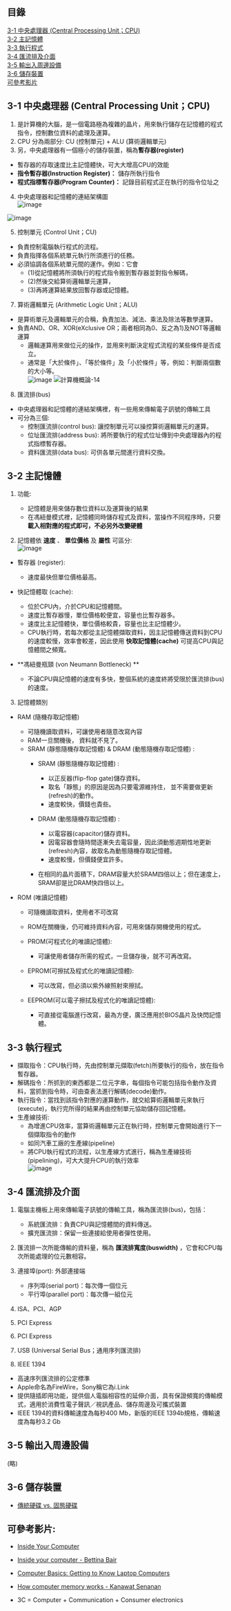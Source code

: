## 目錄
[3-1 中央處理器 (Central Processing Unit；CPU)](https://github.com/SocJohnnyPing/CS/blob/main/homework/Chapter3%20%E8%A8%88%E7%AE%97%E6%A9%9F%E7%B5%84%E7%B9%94.md#3-1-%E4%B8%AD%E5%A4%AE%E8%99%95%E7%90%86%E5%99%A8-central-processing-unitcpu)  
[3-2 主記憶體](https://github.com/SocJohnnyPing/CS/blob/main/homework/Chapter3%20%E8%A8%88%E7%AE%97%E6%A9%9F%E7%B5%84%E7%B9%94.md#3-2-%E4%B8%BB%E8%A8%98%E6%86%B6%E9%AB%94)  
[3-3 執行程式](https://github.com/SocJohnnyPing/CS/blob/main/homework/Chapter3%20%E8%A8%88%E7%AE%97%E6%A9%9F%E7%B5%84%E7%B9%94.md#3-2-%E4%B8%BB%E8%A8%98%E6%86%B6%E9%AB%94)  
[3-4 匯流排及介面](https://github.com/SocJohnnyPing/CS/blob/main/homework/Chapter3%20%E8%A8%88%E7%AE%97%E6%A9%9F%E7%B5%84%E7%B9%94.md#3-4-%E5%8C%AF%E6%B5%81%E6%8E%92%E5%8F%8A%E4%BB%8B%E9%9D%A2)  
[3-5 輸出入周邊設備](https://github.com/SocJohnnyPing/CS/blob/main/homework/Chapter3%20%E8%A8%88%E7%AE%97%E6%A9%9F%E7%B5%84%E7%B9%94.md#3-5-%E8%BC%B8%E5%87%BA%E5%85%A5%E5%91%A8%E9%82%8A%E8%A8%AD%E5%82%99)  
[3-6 儲存裝置](https://github.com/SocJohnnyPing/CS/blob/main/homework/Chapter3%20%E8%A8%88%E7%AE%97%E6%A9%9F%E7%B5%84%E7%B9%94.md#3-6-%E5%84%B2%E5%AD%98%E8%A3%9D%E7%BD%AE)  
[可參考影片](https://github.com/SocJohnnyPing/CS/blob/main/homework/Chapter3%20%E8%A8%88%E7%AE%97%E6%A9%9F%E7%B5%84%E7%B9%94.md#%E5%8F%AF%E5%8F%83%E8%80%83%E5%BD%B1%E7%89%87)  

## 3-1 中央處理器 (Central Processing Unit；CPU)  
1. 是計算機的大腦，是一個電路極為複雜的晶片，用來執行儲存在記憶體的程式指令，控制數位資料的處理及運算。  
2. CPU 分為兩部分:  CU (控制單元) + ALU (算術邏輯單元)  
3. 另，中央處理器有一個極小的儲存裝置，稱為**暫存器(register)**  
* 暫存器的存取速度比主記憶體快，可大大增高CPU的效能  
*  **指令暫存器(Instruction Register)：** 儲存所執行指令  
*  **程式指標暫存器(Program Counter)：** 記錄目前程式正在執行的指令位址之  

4. 中央處理器和記憶體的連結架構圖  
![image](https://user-images.githubusercontent.com/91866985/143688618-6d03a761-3f7a-4c27-9e76-dd6d8361c065.png)

![image](https://user-images.githubusercontent.com/91866985/143688608-e8d2ddd3-e4d7-47c1-b7ff-59febdf52492.png)

5. 控制單元 (Control Unit；CU)  
* 負責控制電腦執行程式的流程。  
* 負責指揮各個系統單元執行所須進行的任務。  
* 必須協調各個系統單元間的運作。例如：它會  
   * (1)從記憶體將所須執行的程式指令搬到暫存器並對指令解碼，  
   * (2)然後交給算術邏輯單元運算，  
   * (3)再將運算結果放回暫存器或記憶體。  


7. 算術邏輯單元 (Arithmetic Logic Unit；ALU)  
* 是算術單元及邏輯單元的合稱，負責加法、減法、乘法及除法等數學運算。  
* 負責AND、OR、XOR(eXclusive OR；兩者相同為0、反之為1)及NOT等邏輯運算  
   * 邏輯運算用來做位元的操作，並用來判斷決定程式流程的某些條件是否成立。  
   * 通常是「大於條件」、「等於條件」及「小於條件」等，例如：判斷兩個數的大小等。  
   ![image](https://user-images.githubusercontent.com/91866985/143688766-cd5ad9dd-a617-448e-a50a-18f6dc896414.png)
![計算機概論-14](https://user-images.githubusercontent.com/91866985/143688796-09b870b5-6c39-448b-8897-3a78b33f3353.jpg)

8. 匯流排(bus)
* 中央處理器和記憶體的連結架構裡，有一些用來傳輸電子訊號的傳輸工具  
* 可分為三個:  
   * 控制匯流排(control bus): 讓控制單元可以操控算術邏輯單元的運算。  
   * 位址匯流排(address bus): 將所要執行的程式位址傳到中央處理器內的程式指標暫存器。  
   * 資料匯流排(data bus): 可供各單元間進行資料交換。  
 
 
## 3-2 主記憶體

1. 功能:
   * 記憶體是用來儲存數位資料以及運算後的結果
   * 在馮紐曼模式裡，記憶體同時儲存程式及資料，當操作不同程序時，只要**載入相對應的程式即可，不必另外改變硬體**
   
2. 記憶體依 **速度** 、 **單位價格** 及 **屬性** 可區分:  
![image](https://user-images.githubusercontent.com/91866985/143688879-ab73e6d7-2d5d-45c7-9e8e-e46894a89095.png)

* 暫存器 (register):  
   * 速度最快但單位價格最高。 
    
* 快記憶體取 (cache):  
   * 位於CPU內，介於CPU和記憶體間。
   * 速度比暫存器慢，單位價格較便宜，容量也比暫存器多。
   * 速度比主記憶體快，單位價格較貴，容量也比主記憶體少。  
   * CPU執行時，若每次都從主記憶體擷取資料，因主記憶體傳送資料到CPU的速度較慢，效率會較差，因此使用 **快取記憶體(cache)** 可提高CPU與記憶體間之頻寬。

*  **馮紐曼瓶頸 (von Neumann Bottleneck) ** 
   * 不論CPU與記憶體的速度有多快，整個系統的速度終將受限於匯流排(bus)的速度。  

3. 記憶體類別
* RAM (隨機存取記憶體)
   * 可隨機讀取資料，可讓使用者隨意改寫內容
   * RAM一旦關機後， 資料就不見了。
   * SRAM (靜態隨機存取記憶體) & DRAM (動態隨機存取記憶體) :  
      * SRAM (靜態隨機存取記憶體) :  
         * 以正反器(flip-flop gate)儲存資料。
         * 取名「靜態」的原因是因為只要電源維持住， 並不需要做更新(refresh)的動作。
         * 速度較快，價錢也貴些。

      * DRAM (動態隨機存取記憶體) :
         * 以電容器(capacitor)儲存資料。
         * 因電容器會隨時間逐漸失去電容量，因此須動態週期性地更新(refresh)內容，故取名為動態隨機存取記憶體。
         * 速度較慢，但價錢便宜許多。
         
      * 在相同的晶片面積下，DRAM容量大於SRAM四倍以上；但在速度上，SRAM卻是比DRAM快四倍以上。


* ROM (唯讀記憶體)
   * 可隨機讀取資料，使用者不可改寫
   * ROM在關機後，仍可維持資料內容，可用來儲存開機使用的程式。
   * PROM(可程式化的唯讀記憶體):
      * 可讓使用者儲存所需的程式，一旦儲存後，就不可再改寫。

   * EPROM(可擦拭及程式化的唯讀記憶體):
      * 可以改寫，但必須以紫外線照射來擦拭。

   * EEPROM(可以電子擦拭及程式化的唯讀記憶體):
      * 可直接從電腦進行改寫，最為方便，廣泛應用於BIOS晶片及快閃記憶體。

## 3-3 執行程式
* 擷取指令：CPU執行時，先由控制單元擷取(fetch)所要執行的指令，放在指令暫存器。
* 解碼指令：所抓到的東西都是二位元字串，每個指令可能包括指令動作及資料，當抓到指令時，可由查表法進行解碼(decode)動作。
* 執行指令：當找到該指令對應的運算動作，就交給算術邏輯單元來執行(execute)，執行完所得的結果再由控制單元協助儲存回記憶體。
* 生產線技術:
   * 為增進CPU效率，當算術邏輯單元正在執行時，控制單元會開始進行下一個擷取指令的動作  
   * 如同汽車工廠的生產線(pipeline)
   * 將CPU執行程式的流程，以生產線方式進行，稱為生產線技術(pipelining)，可大大提升CPU的執行效率  
![image](https://user-images.githubusercontent.com/91866985/143689389-9f7e9f1b-d465-4bbf-aa8d-6f7e210e29eb.png)


## 3-4 匯流排及介面
1. 電腦主機板上用來傳輸電子訊號的傳輸工具，稱為匯流排(bus)，包括：  
   * 系統匯流排：負責CPU與記憶體間的資料傳送。
   * 擴充匯流排：保留一些連接給使用者彈性使用。
   
2. 匯流排一次所能傳輸的資料量，稱為 **匯流排寬度(buswidth)** ，它會和CPU每次所能處理的位元數相容。 
 
3. 連接埠(port): 外部連接端
   * 序列埠(serial port)：每次傳一個位元
   * 平行埠(parallel port)：每次傳一組位元

4. ISA、PCI、AGP
5. PCI Express
6. PCI Express
7. USB (Universal Serial Bus；通用序列匯流排)
8. IEEE 1394 
* 高速序列匯流排的公定標準
* Apple命名為FireWire，Sony稱它為i.Link
* 提供隨插即用功能，提供個人電腦相容性的延伸介面，具有保證頻寬的傳輸模式，適用於消費性電子聲訊／視訊產品、儲存周邊及可攜式裝置
* IEEE 1394的資料傳輸速度為每秒400 Mb，新版的IEEE 1394b規格，傳輸速度為每秒3.2 Gb


## 3-5 輸出入周邊設備
(略)  

## 3-6 儲存裝置
* [傳統硬碟 vs. 固態硬碟](https://buzzorange.com/techorange/2018/01/19/hdd-vs-ssd/)

## 可參考影片:
* [Inside Your Computer](https://www.youtube.com/watch?v=Q2hmuqS8bwM)
* [Inside your computer - Bettina Bair](https://www.youtube.com/watch?v=AkFi90lZmXA)
* [Computer Basics: Getting to Know Laptop Computers](https://www.youtube.com/watch?v=6LIv2ocJXRk&list=PLpQQipWcxwt-xhJVJs7MCcU-XzWYVsTQt&index=8)
* [How computer memory works - Kanawat Senanan](https://www.youtube.com/watch?v=p3q5zWCw8J4)  

* 3C = Computer + Communication + Consumer electronics  
